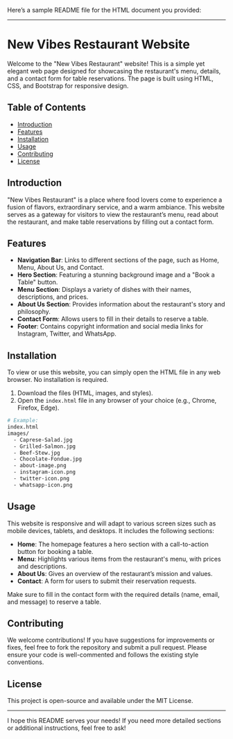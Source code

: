 Here’s a sample README file for the HTML document you provided:

---

# New Vibes Restaurant Website

Welcome to the "New Vibes Restaurant" website! This is a simple yet elegant web page designed for showcasing the restaurant's menu, details, and a contact form for table reservations. The page is built using HTML, CSS, and Bootstrap for responsive design.

## Table of Contents

- [Introduction](#introduction)
- [Features](#features)
- [Installation](#installation)
- [Usage](#usage)
- [Contributing](#contributing)
- [License](#license)

## Introduction

"New Vibes Restaurant" is a place where food lovers come to experience a fusion of flavors, extraordinary service, and a warm ambiance. This website serves as a gateway for visitors to view the restaurant’s menu, read about the restaurant, and make table reservations by filling out a contact form.

## Features

- **Navigation Bar**: Links to different sections of the page, such as Home, Menu, About Us, and Contact.
- **Hero Section**: Featuring a stunning background image and a "Book a Table" button.
- **Menu Section**: Displays a variety of dishes with their names, descriptions, and prices.
- **About Us Section**: Provides information about the restaurant's story and philosophy.
- **Contact Form**: Allows users to fill in their details to reserve a table.
- **Footer**: Contains copyright information and social media links for Instagram, Twitter, and WhatsApp.

## Installation

To view or use this website, you can simply open the HTML file in any web browser. No installation is required.

1. Download the files (HTML, images, and styles).
2. Open the `index.html` file in any browser of your choice (e.g., Chrome, Firefox, Edge).

```bash
# Example:
index.html
images/
  - Caprese-Salad.jpg
  - Grilled-Salmon.jpg
  - Beef-Stew.jpg
  - Chocolate-Fondue.jpg
  - about-image.png
  - instagram-icon.png
  - twitter-icon.png
  - whatsapp-icon.png
```

## Usage

This website is responsive and will adapt to various screen sizes such as mobile devices, tablets, and desktops. It includes the following sections:

- **Home**: The homepage features a hero section with a call-to-action button for booking a table.
- **Menu**: Highlights various items from the restaurant's menu, with prices and descriptions.
- **About Us**: Gives an overview of the restaurant’s mission and values.
- **Contact**: A form for users to submit their reservation requests.

Make sure to fill in the contact form with the required details (name, email, and message) to reserve a table.

## Contributing

We welcome contributions! If you have suggestions for improvements or fixes, feel free to fork the repository and submit a pull request. Please ensure your code is well-commented and follows the existing style conventions.

## License

This project is open-source and available under the MIT License.

---

I hope this README serves your needs! If you need more detailed sections or additional instructions, feel free to ask!